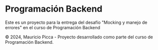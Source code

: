 
# Programación Backend

Este es un proyecto para la entrega del desafío "Mocking y manejo de errores" en el curso de Programación Backend






© 2024, Mauricio Picca - Proyecto desarrollado como parte del curso de Programación Backend.    